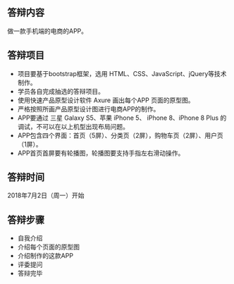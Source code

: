 ## 答辩内容

做一款手机端的电商的APP。

## 答辩项目

- 项目要基于bootstrap框架，选用 HTML、CSS、JavaScript、jQuery等技术制作。
- 学员各自完成抽选的答辩项目。
- 使用快速产品原型设计软件 Axure 画出每个APP 页面的原型图。
- 严格按照所画产品原型设计图进行电商APP的制作。
- APP要通过 三星 Galaxy S5、苹果 iPhone 5、 iPhone 8、iPhone 8 Plus 的调试，不可以在以上机型出现布局问题。
- APP包含四个界面：首页（5屏）、分类页（2屏），购物车页（2屏）、用户页（1屏）。
- APP首页首屏要有轮播图，轮播图要支持手指左右滑动操作。

## 答辩时间

2018年7月2日（周一）开始

## 答辩步骤

- 自我介绍
- 介绍每个页面的原型图
- 介绍制作的这款APP
- 评委提问
- 答辩完毕